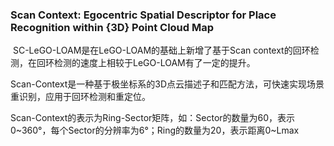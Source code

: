 



### Scan Context: Egocentric Spatial Descriptor for Place Recognition within {3D} Point Cloud Map

​          SC-LeGO-LOAM是在LeGO-LOAM的基础上新增了基于Scan context的回环检测，在回环检测的速度上相较于LeGO-LOAM有了一定的提升。

​         Scan-Context是一种基于极坐标系的3D点云描述子和匹配方法，可快速实现场景重识别，应用于回环检测和重定位。

​        Scan-Context的表示为Ring-Sector矩阵，如：Sector的数量为60，表示0~360°，每个Sector的分辨率为6°；Ring的数量为20，表示距离0~Lmax